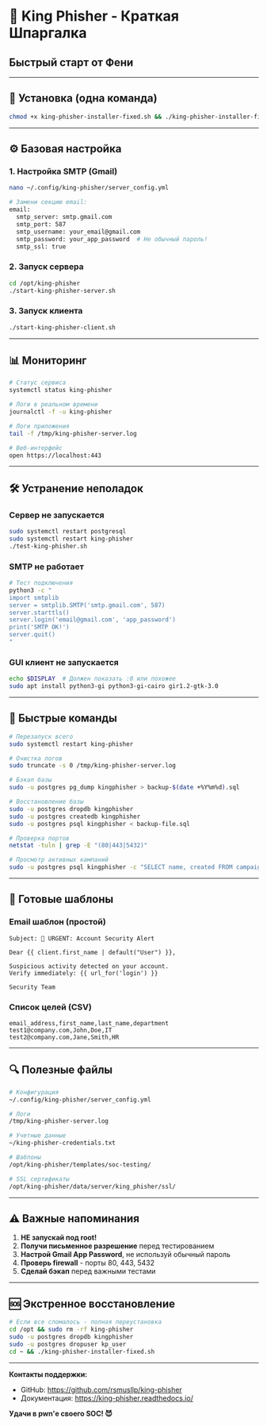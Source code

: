 # 🎯 King Phisher - Краткая Шпаргалка
## Быстрый старт от Фени

---

## 🚀 Установка (одна команда)

```bash
chmod +x king-phisher-installer-fixed.sh && ./king-phisher-installer-fixed.sh
```

---

## ⚙️ Базовая настройка

### 1. Настройка SMTP (Gmail)
```bash
nano ~/.config/king-phisher/server_config.yml

# Замени секцию email:
email:
  smtp_server: smtp.gmail.com
  smtp_port: 587
  smtp_username: your_email@gmail.com
  smtp_password: your_app_password  # Не обычный пароль!
  smtp_ssl: true
```

### 2. Запуск сервера
```bash
cd /opt/king-phisher
./start-king-phisher-server.sh
```

### 3. Запуск клиента  
```bash
./start-king-phisher-client.sh
```

---

## 📊 Мониторинг

```bash
# Статус сервиса
systemctl status king-phisher

# Логи в реальном времени
journalctl -f -u king-phisher

# Логи приложения
tail -f /tmp/king-phisher-server.log

# Веб-интерфейс
open https://localhost:443
```

---

## 🛠️ Устранение неполадок

### Сервер не запускается
```bash
sudo systemctl restart postgresql
sudo systemctl restart king-phisher
./test-king-phisher.sh
```

### SMTP не работает
```bash
# Тест подключения
python3 -c "
import smtplib
server = smtplib.SMTP('smtp.gmail.com', 587)
server.starttls()
server.login('email@gmail.com', 'app_password')
print('SMTP OK!')
server.quit()
"
```

### GUI клиент не запускается
```bash
echo $DISPLAY  # Должен показать :0 или похожее
sudo apt install python3-gi python3-gi-cairo gir1.2-gtk-3.0
```

---

## 🎯 Быстрые команды

```bash
# Перезапуск всего
sudo systemctl restart king-phisher

# Очистка логов
sudo truncate -s 0 /tmp/king-phisher-server.log

# Бэкап базы
sudo -u postgres pg_dump kingphisher > backup-$(date +%Y%m%d).sql

# Восстановление базы
sudo -u postgres dropdb kingphisher
sudo -u postgres createdb kingphisher  
sudo -u postgres psql kingphisher < backup-file.sql

# Проверка портов
netstat -tuln | grep -E "(80|443|5432)"

# Просмотр активных кампаний
sudo -u postgres psql kingphisher -c "SELECT name, created FROM campaigns;"
```

---

## 📝 Готовые шаблоны

### Email шаблон (простой)
```
Subject: 🚨 URGENT: Account Security Alert

Dear {{ client.first_name | default("User") }},

Suspicious activity detected on your account.
Verify immediately: {{ url_for('login') }}

Security Team
```

### Список целей (CSV)
```csv
email_address,first_name,last_name,department
test1@company.com,John,Doe,IT
test2@company.com,Jane,Smith,HR
```

---

## 🔍 Полезные файлы

```bash
# Конфигурация
~/.config/king-phisher/server_config.yml

# Логи
/tmp/king-phisher-server.log

# Учетные данные
~/king-phisher-credentials.txt

# Шаблоны  
/opt/king-phisher/templates/soc-testing/

# SSL сертификаты
/opt/king-phisher/data/server/king_phisher/ssl/
```

---

## ⚠️ Важные напоминания

1. **НЕ запускай под root!**
2. **Получи письменное разрешение** перед тестированием
3. **Настрой Gmail App Password**, не используй обычный пароль
4. **Проверь firewall** - порты 80, 443, 5432
5. **Сделай бэкап** перед важными тестами

---

## 🆘 Экстренное восстановление

```bash
# Если все сломалось - полная переустановка
cd /opt && sudo rm -rf king-phisher
sudo -u postgres dropdb kingphisher
sudo -u postgres dropuser kp_user
cd ~ && ./king-phisher-installer-fixed.sh
```

---

**Контакты поддержки:**
- GitHub: https://github.com/rsmusllp/king-phisher
- Документация: https://king-phisher.readthedocs.io/

**Удачи в pwn'е своего SOC! 😈**
